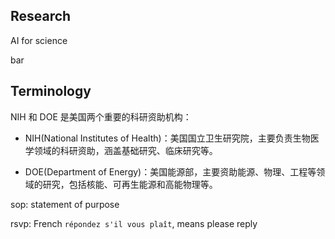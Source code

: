 ## Research

AI for science

bar 

## Terminology

NIH 和 DOE 是美国两个重要的科研资助机构：

- NIH(National Institutes of Health)：美国国立卫生研究院，主要负责生物医学领域的科研资助，涵盖基础研究、临床研究等。

- DOE(Department of Energy)：美国能源部，主要资助能源、物理、工程等领域的研究，包括核能、可再生能源和高能物理等。


sop: statement of purpose

rsvp: French `répondez s'il vous plaît`, means please reply